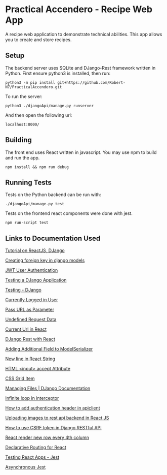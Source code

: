 # Practical Accendero - Recipe Web App
A recipe web application to demonstrate technical abilities. This app allows you to create and store recipes.

## Setup
The backend server uses SQLite and DJango-Rest framework written in Python. First ensure python3 is installed, then run:
```
python3 -m pip install git+https://github.com/Robert-N7/PracticalAccendero.git
``` 
To run the server:
```
python3 ./djangoApi/manage.py runserver
```
And then open the following url:
```
localhost:8000/
```

## Building
The front end uses React written in javascript. You may use npm to build and run the app.
```
npm install && npm run debug
```

## Running Tests
Tests on the Python backend can be run with:
```
./djangoApi/manage.py test
```
Tests on the frontend react components were done with jest.
```
npm run-script test
```

## Links to Documentation Used
[Tutorial on ReactJS, DJango](https://www.youtube.com/watch?v=f5ygXQKF6M8)

[Creating foreign key in django models](https://docs.djangoproject.com/en/3.1/topics/db/examples/many_to_one/)

[JWT User Authentication](https://hackernoon.com/110percent-complete-jwt-authentication-with-django-and-react-2020-iejq34ta)

[Testing a DJango Application](https://developer.mozilla.org/en-US/docs/Learn/Server-side/Django/Testing)

[Testing - DJango](https://www.django-rest-framework.org/api-guide/testing/)

[Currently Logged in User](https://stackoverflow.com/questions/1477319/in-django-how-do-i-know-the-currently-logged-in-user)

[Pass URL as Parameter](https://stackoverflow.com/questions/52188784/pass-a-url-as-parameter-in-django-urls)

[Undefined Request Data](https://stackoverflow.com/questions/48189532/get-request-with-axios-returning-undefined)

[Current Url in React](https://surajsharma.net/blog/current-url-in-react)

[DJango Rest with React](https://www.valentinog.com/blog/drf/#django-rest-with-react-the-react-frontend)

[Adding Additional Field to ModelSerializer](https://stackoverflow.com/questions/18396547/django-rest-framework-adding-additional-field-to-modelserializer)

[New line in React String](https://forum.freecodecamp.org/t/newline-in-react-string-solved/68484)

[HTML \<input\> accept Attribute](https://www.w3schools.com/tags/att_input_accept.asp)

[CSS Grid Item](https://www.w3schools.com/css/tryit.asp?filename=trycss_grid_item)

[Managing Files | DJango Documentation](https://docs.djangoproject.com/en/dev/topics/files/)

[Infinite loop in interceptor](https://stackoverflow.com/questions/30607750/infinite-loop-in-interceptor)

[How to add authentication header in apiclient](https://stackoverflow.com/questions/50678609/how-to-add-authentication-token-in-header-of-apiclient-in-django-rest-framewo)

[Uploading images to rest api backend in React JS](https://medium.com/@emeruchecole9/uploading-images-to-rest-api-backend-in-react-js-b931376b5833)

[How to use CSRF token in Django RESTful API](https://stackoverflow.com/questions/50732815/how-to-use-csrf-token-in-django-restful-api-and-react)

[React render new row every 4th column](https://stackoverflow.com/questions/42391499/react-render-new-row-every-4th-column)

[Declarative Routing for React](https://reactrouter.com/web/example/auth-workflow)

[Testing React Apps - Jest](https://jestjs.io/docs/25.x/tutorial-react)

[Asynchronous Jest](https://jestjs.io/docs/asynchronous)